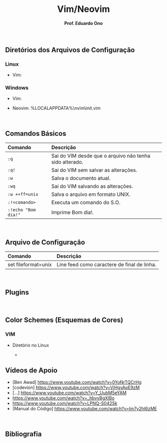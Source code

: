 <h1 align="center">Vim/Neovim</h1>

<h4 align="center">Prof. Eduardo Ono</h4>

&nbsp;

## Diretórios dos Arquivos de Configuração

### Linux

* Vim:

### Windows

* Vim:

* Neovim: %LOCALAPPDATA%\nvim\init.vim

&nbsp;

## Comandos Básicos

| Comando | Descrição |
| :-- | :-- |
| `:q`  | Sai do VIM desde que o arquivo não tenha sido alterado. |
| `:q!` | Sai do VIM sem salvar as alterações. |
| `:w`  | Salva o documento atual. |
| `:wq` | Sai do VIM salvando as alterações. |
| `:w ++ff=unix` | Salva o arquivo em formato UNIX. |
| `:!<comando>` | Executa um comando do S.O. |
| `:!echo "Bom dia!"` | Imprime Bom dia!. |

&nbsp;

## Arquivo de Configuração

| Comando | Descrição |
| :-- | :-- |
| set fileformat=unix | Line feed como caractere de final de linha. |

&nbsp;

## Plugins

&nbsp;

## Color Schemes (Esquemas de Cores)

### VIM

* Diretório no Linux

  *

## Vídeos de Apoio

* [Ben Awad] <https://www.youtube.com/watch?v=0YoNrTQCrHg>
* [codevion] <https://www.youtube.com/watch?v=ViHgyApE9zM>
* [...] <https://www.youtube.com/watch?v=Y_UubM5eYAM>
* <https://www.youtube.com/watch?v=_hbvvBgXlBo>
* <https://www.youtube.com/watch?v=LPNQ-S042Sk>
* [Manual do Código] <https://www.youtube.com/watch?v=lm7y2hI6zME>

&nbsp;

## Bibliografia

&nbsp;
